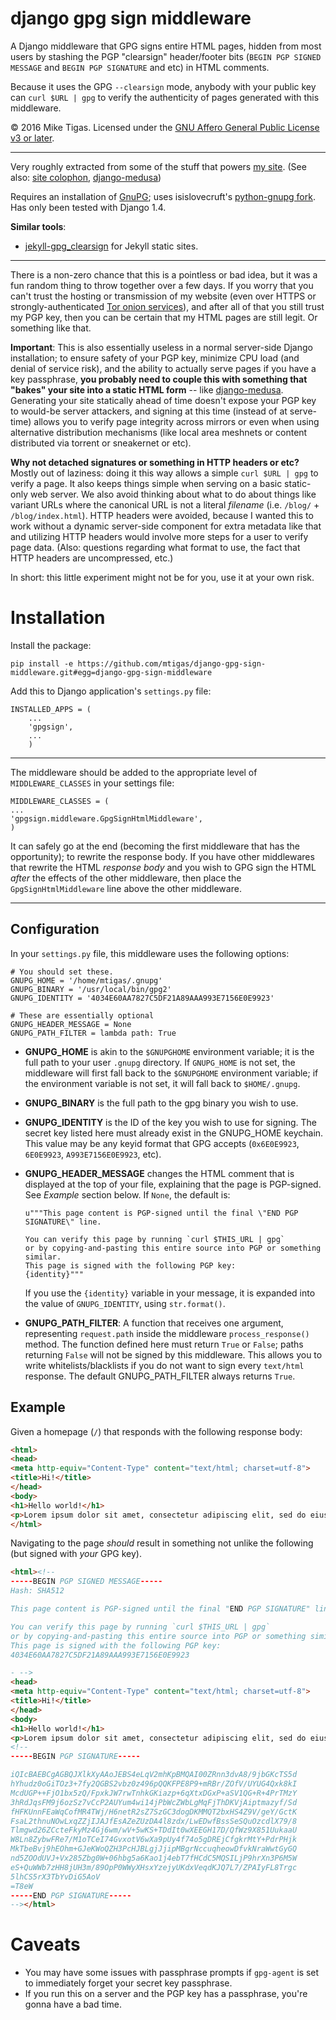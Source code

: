 # django gpg sign middleware

A Django middleware that GPG signs entire HTML pages, hidden from most users
by stashing the PGP "clearsign" header/footer bits
(`BEGIN PGP SIGNED MESSAGE` and `BEGIN PGP SIGNATURE` and etc) in HTML comments.

Because it uses the GPG `--clearsign` mode, anybody with your public key can
`curl $URL | gpg` to verify the authenticity of pages generated with this
middleware.

© 2016 Mike Tigas. Licensed under the [GNU Affero General Public License v3 or later](LICENSE.md).

---

Very roughly extracted from some of the stuff that powers
[my site](https://mike.tig.as/). (See also: [site colophon](https://mike.tig.as/colophon/),
[django-medusa](https://github.com/mtigas/django-medusa/))

Requires an installation of [GnuPG](https://www.gnupg.org/); uses
isislovecruft's [python-gnupg fork](https://github.com/isislovecruft/python-gnupg).
Has only been tested with Django 1.4.

**Similar tools**:
* [jekyll-gpg_clearsign](https://github.com/kormoc/jekyll-gpg_clearsign) for
  Jekyll static sites.

---

There is a non-zero chance that this is a pointless or bad idea,
but it was a fun random thing to throw together over a few days. If you worry
that you can't trust the hosting or transmission of my website (even over
HTTPS or strongly-authenticated [Tor onion services](http://tigas3l7uusztiqu.onion/)),
and after all of that you still trust my PGP key, then you can be certain
that my HTML pages are still legit. Or something like that.

**Important**: This is also essentially useless in a normal server-side Django
installation; to ensure safety of your PGP key, minimize CPU load (and denial
of service risk), and the ability to actually serve pages if you have a key
passphrase, **you probably need to couple this with something that "bakes" your
site into a static HTML form** -- like
[django-medusa](https://github.com/mtigas/django-medusa/).
Generating your site statically ahead of time doesn't expose your PGP key
to would-be server attackers, and signing at this time (instead of at
serve-time) allows you to verify page integrity across mirrors or even when
using alternative distribution mechanisms (like local area meshnets or content
distributed via torrent or sneakernet or etc).

**Why not detached signatures or something in HTTP headers or etc?** Mostly out
of laziness: doing it this way allows a simple `curl $URL | gpg` to verify a
page. It also keeps things simple when serving on a basic static-only web
server. We also avoid thinking about what to do about things like variant URLs
where the canonical URL is not a literal _filename_ (i.e. `/blog/` +
`/blog/index.html`). HTTP headers were avoided, because I wanted this to work
without a dynamic server-side component for extra metadata like that and
utilizing HTTP headers would involve more steps for a user to verify page data.
(Also: questions regarding what format to use, the fact that HTTP headers are
uncompressed, etc.)

In short: this little experiment might not be for you, use it at your own risk.

# Installation

Install the package:

    pip install -e https://github.com/mtigas/django-gpg-sign-middleware.git#egg=django-gpg-sign-middleware

Add this to Django application's `settings.py` file:

    INSTALLED_APPS = (
        ...
        'gpgsign',
        ...
        )

---

The middleware should be added to the appropriate level of `MIDDLEWARE_CLASSES`
in your settings file:

    MIDDLEWARE_CLASSES = (
    ...
    'gpgsign.middleware.GpgSignHtmlMiddleware',
    )

It can safely go at the end (becoming the first middleware that has the
opportunity); to rewrite the response body. If you have other middlewares that
rewrite the HTML *response body* and you wish to GPG sign the HTML *after* the
effects of the other middleware, then place the `GpgSignHtmlMiddleware` line
above the other middleware.

---

## Configuration

In your `settings.py` file, this middleware uses the following options:

    # You should set these.
    GNUPG_HOME = '/home/mtigas/.gnupg'
    GNUPG_BINARY = '/usr/local/bin/gpg2'
    GNUPG_IDENTITY = '4034E60AA7827C5DF21A89AAA993E7156E0E9923'

    # These are essentially optional
    GNUPG_HEADER_MESSAGE = None
    GNUPG_PATH_FILTER = lambda path: True

* **GNUPG_HOME** is akin to the `$GNUPGHOME` environment variable; it is the
  full path to your user `.gnupg` directory. If `GNUPG_HOME` is not set, the
  middleware will first fall back to the `$GNUPGHOME` environment variable; if
  the environment variable is not set, it will fall back to `$HOME/.gnupg`.

* **GNUPG_BINARY** is the full path to the gpg binary you wish to use.

* **GNUPG_IDENTITY** is the ID of the key you wish to use for signing. The
  secret key listed here must already exist in the GNUPG_HOME keychain. This
  value may be any keyid format that GPG accepts (`0x6E0E9923`, `6E0E9923`,
  `A993E7156E0E9923`, etc).

* **GNUPG_HEADER_MESSAGE** changes the HTML comment that is displayed at the
  top of your file, explaining that the page is PGP-signed. See *Example*
  section below. If `None`, the default is:

  ```
  u"""This page content is PGP-signed until the final \"END PGP SIGNATURE\" line.

  You can verify this page by running `curl $THIS_URL | gpg`
  or by copying-and-pasting this entire source into PGP or something similar.
  This page is signed with the following PGP key:
  {identity}"""
  ```

  If you use the `{identity}` variable in your message, it is expanded into the
  value of `GNUPG_IDENTITY`, using `str.format()`.

* **GNUPG_PATH_FILTER**: A function that receives one argument, representing
  `request.path` inside the middleware `process_response()` method. The function
  defined here must return `True` or `False`; paths returning `False` will not
  be signed by this middleware. This allows you to write whitelists/blacklists
  if you do not want to sign every `text/html` response. The default
  GNUPG_PATH_FILTER always returns `True`.

## Example

Given a homepage (`/`) that responds with the following response body:

```html
<html>
<head>
<meta http-equiv="Content-Type" content="text/html; charset=utf-8">
<title>Hi!</title>
</head>
<body>
<h1>Hello world!</h1>
<p>Lorem ipsum dolor sit amet, consectetur adipiscing elit, sed do eiusmod tempor incididunt ut labore et dolore magna aliqua.</p>
</html>
```

Navigating to the page _should_ result in something not unlike the following
(but signed with _your_ GPG key).

```html
<html><!--
-----BEGIN PGP SIGNED MESSAGE-----
Hash: SHA512

This page content is PGP-signed until the final "END PGP SIGNATURE" line.

You can verify this page by running `curl $THIS_URL | gpg`
or by copying-and-pasting this entire source into PGP or something similar.
This page is signed with the following PGP key:
4034E60AA7827C5DF21A89AAA993E7156E0E9923

- -->
<head>
<meta http-equiv="Content-Type" content="text/html; charset=utf-8">
<title>Hi!</title>
</head>
<body>
<h1>Hello world!</h1>
<p>Lorem ipsum dolor sit amet, consectetur adipiscing elit, sed do eiusmod tempor incididunt ut labore et dolore magna aliqua.</p>
<!--
-----BEGIN PGP SIGNATURE-----

iQIcBAEBCgAGBQJXlkXyAAoJEBS4eLqV2mhKpBMQAI00ZRnn3dvA8/9jbGKcTS5d
hYhudz0oGiTOz3+7fy2QGBS2vbz0z496pQQKFPE8P9+mRBr/ZOfV/UYUG4Qxk8kI
McdUGP++FjO1bx5zQ/FpxkJW7rwTnhkGKiazp+6qXtxDGxP+aSV1QG+R+4PrTMzY
3hRdJqsFM9j6ozSz7vCcP2AUYum4wi14jPbWcZWbLgMqFjThDKVjAiptmazyf/Sd
fHFKUnnFEaWqCofMR4TWj/H6netR2sZ7SzGC3dogDKMMQT2bxHS4Z9V/geY/GctK
FsaL2thnuNOwLxqZZjIJAJfEsAZeZUzDA4l8zdx/LwEDwfBssSeSQuOzcdlX79/8
Tlmgwd26ZCcteFkyMz4Gj6wm/wV+5wKS+TDdIt0wXEEGH17D/QfWz9X851UukaaU
W8Ln8ZybwFRe7/M1oTCeI74GvxotV6wXa9pUy4f74o5gDREjCfgkrMtY+PdrPHjk
MkTbeBvj9hEOhm+GJeKWoQZH3PcHJBLgjJjipMBgrNccuqheowDfvkNraWwtGyGQ
nd5ZOOdUVJ+Vx285Zbg0W+06hbg5a6Kao1j4ebT7fHCdC5MQSILjP9hrXn3P6M5W
eS+QuWWb7zHH8jUH3m/89OpP0WWyXHsxYzejyUKdxVeqdKJQ7L7/ZPAIyFL8Trgc
5lhCS5rX3TbYvDiG5AoV
=T8eW
-----END PGP SIGNATURE-----
--></html>
```

# Caveats

* You may have some issues with passphrase prompts if `gpg-agent` is set to
  immediately forget your secret key passphrase.
* If you run this on a server and the PGP key has a passphrase, you're gonna
  have a bad time.
